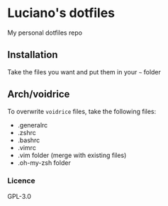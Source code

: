 # Luciano's dotfiles

My personal dotfiles repo

## Installation

Take the files you want and put them in your `~` folder

## Arch/voidrice

To overwrite `voidrice` files, take the following files:

* .generalrc
* .zshrc
* .bashrc
* .vimrc
* .vim folder (merge with existing files)
* .oh-my-zsh folder

### Licence

GPL-3.0